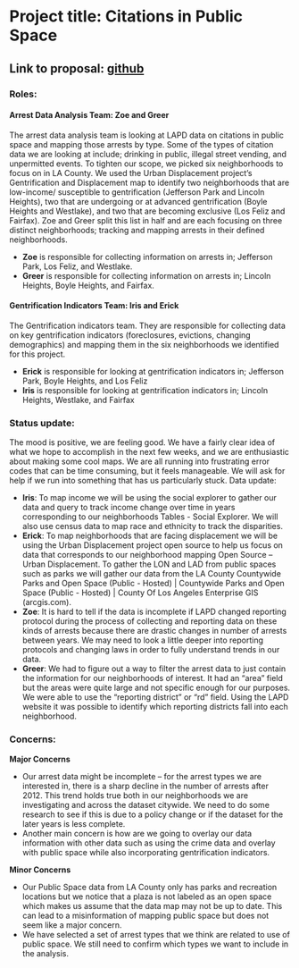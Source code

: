 # Project title: Citations in Public Space

## Link to proposal: [github](https://github.com/zotheo/group_project/blob/main/group%20assignments/readme.md)

### Roles:

#### Arrest Data Analysis Team: Zoe and Greer
The arrest data analysis team is looking at LAPD data on citations in public space and mapping those arrests by type. Some of the types of citation data we are looking at include; drinking in public, illegal street vending, and unpermitted events. To tighten our scope, we picked six neighborhoods to focus on in LA County. We used the Urban Displacement project’s Gentrification and Displacement map to identify two neighborhoods that are low-income/ susceptible to gentrification (Jefferson Park and Lincoln Heights), two that are undergoing or at advanced gentrification (Boyle Heights and Westlake), and two that are becoming exclusive (Los Feliz and Fairfax).  Zoe and Greer split this list in half and are each focusing on three distinct neighborhoods; tracking and mapping arrests in their defined neighborhoods. 
- **Zoe** is responsible for collecting information on arrests in; Jefferson Park, Los Feliz, and Westlake. 
- **Greer** is responsible for collecting information on arrests in; Lincoln Heights, Boyle Heights, and Fairfax. 

#### Gentrification Indicators Team: Iris and Erick
The Gentrification indicators team. They are responsible for collecting data on key gentrification indicators (foreclosures, evictions, changing demographics) and mapping them in the six neighborhoods we identified for this project. 
- **Erick** is responsible for looking at gentrification indicators in; Jefferson Park, Boyle Heights, and Los Feliz
- **Iris** is responsible for looking at gentrification indicators in; Lincoln Heights, Westlake, and Fairfax

### Status update:

The mood is positive, we are feeling good. We have a fairly clear idea of what we hope to accomplish in the next few weeks, and we are enthusiastic about making some cool maps. We are all running into frustrating error codes that can be time consuming, but it feels manageable. We will ask for help if we run into something that has us particularly stuck. 
Data update:
- **Iris**: To map income we will be using the social explorer to gather our data and query to track income change over time in years corresponding to our neighborhoods Tables - Social Explorer. We will also use census data to map race and ethnicity to track the disparities. 
- **Erick**: To map neighborhoods that are facing displacement we will be using the Urban Displacement project open source to help us focus on data that corresponds to our neighborhood mapping Open Source – Urban Displacement. To gather the LON and LAD from public spaces such as parks we will gather our data from the LA County Countywide Parks and Open Space (Public - Hosted) | Countywide Parks and Open Space (Public - Hosted) | County Of Los Angeles Enterprise GIS (arcgis.com). 
- **Zoe**: It is hard to tell if the data is incomplete if LAPD changed reporting protocol during the process of collecting and reporting data on these kinds of arrests because there are drastic changes in number of arrests between years. We may need to look a little deeper into reporting protocols and changing laws in order to fully understand trends in our data. 
- **Greer**: We had to figure out a way to filter the arrest data to just contain the information for our neighborhoods of interest. It had an “area” field but the areas were quite large and not specific enough for our purposes. We were able to use the “reporting district” or “rd” field. Using the LAPD website it was possible to identify which reporting districts fall into each neighborhood. 

### Concerns: 

**Major Concerns**
- Our arrest data might be incomplete – for the arrest types we are interested in, there is a sharp decline in the number of arrests after 2012. This trend holds true both in our neighborhoods we are investigating and across the dataset citywide. We need to do some research to see if this is due to a policy change or if the dataset for the later years is less complete. 
- Another main concern is how are we going to overlay our data information with other data such as using the crime data and overlay with public space while also incorporating gentrification indicators. 

**Minor Concerns**
- Our Public Space data from LA County only has parks and recreation locations but we notice that a plaza is not labeled as an open space which makes us assume that the data map may not be up to date. This can lead to a misinformation of mapping public space but does not seem like a major concern. 
- We have selected a set of arrest types that we think are related to use of public space. We still need to confirm which types we want to include in the analysis.
